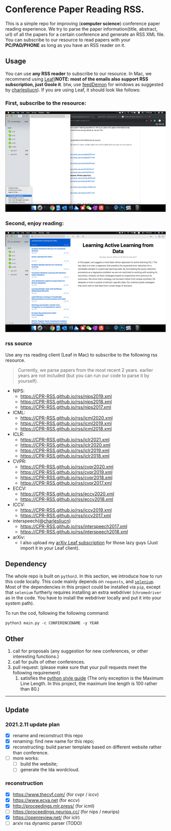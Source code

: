# Conference Paper Reading RSS.

This is a simple repo for improving (**computer science**) conference paper reading experience. We try to parse the paper information(title, abstract, url) of all the papers for a certain conference and generate an RSS XML file. You can subscribe to our resource to read papers with your **PC/PAD/PHONE** as long as you have an RSS reader on it.

## Usage

You can use **any RSS reader** to subscribe to our resource. In Mac, we recommend using [Leaf](https://itunes.apple.com/cn/app/leaf-rss-%E6%96%B0%E9%97%BB%E9%98%85%E8%AF%BB%E5%99%A8/id576338668?mt=12)(**NOTE: most of the emails also support RSS subscription, just Goole it**. btw, use [feedDemon](http://www.feeddemon.com/) for windows as suggested by [charlesliucn](https://github.com/charlesliucn)). If you are using Leaf, it should look like follows:

### First, subscribe to the resource:

![leaf-sub.gif](leaf-sub.gif)

### Second, enjoy reading:

![rss-example.gif](rss-example.gif)
### rss source
Use any rss reading client (Leaf in Mac) to subscribe to the following rss resource.
> Currently, we parse papers from the most recent 2 years. earlier years are not included (but you can run our code to parse it by yourself).
+ NIPS:
  + https://CPR-RSS.github.io/rss/nips2019.xml
  + https://CPR-RSS.github.io/rss/nips2018.xml
  + https://CPR-RSS.github.io/rss/nips2017.xml
+ ICML:
  + https://CPR-RSS.github.io/rss/icml2020.xml
  + https://CPR-RSS.github.io/rss/icml2019.xml
  + https://CPR-RSS.github.io/rss/icml2018.xml
+ ICLR:
  + https://CPR-RSS.github.io/rss/iclr2021.xml
  + https://CPR-RSS.github.io/rss/iclr2020.xml
  + https://CPR-RSS.github.io/rss/iclr2019.xml
  + https://CPR-RSS.github.io/rss/iclr2018.xml
+ CVPR:
  + https://CPR-RSS.github.io/rss/cvpr2020.xml
  + https://CPR-RSS.github.io/rss/cvpr2019.xml
  + https://CPR-RSS.github.io/rss/cvpr2018.xml
  + https://CPR-RSS.github.io/rss/cvpr2017.xml
+ ECCV:
  + https://CPR-RSS.github.io/rss/eccv2020.xml
  + https://CPR-RSS.github.io/rss/eccv2018.xml
+ ICCV:
  + https://CPR-RSS.github.io/rss/iccv2019.xml
  + https://CPR-RSS.github.io/rss/iccv2017.xml
+ interspeech(@[charlesliucn](https://github.com/charlesliucn))
  + https://CPR-RSS.github.io/rss/interspeech2017.xml
  + https://CPR-RSS.github.io/rss/interspeech2018.xml
+ arXiv:
  + I also upload my [arXiv Leaf subscription](https://github.com/paper-gem/paper-gem.github.io/blob/master/Leaf%20Subscriptions.xml) for those lazy guys (Just import it in your Leaf client).

## Dependency
The whole repo is built on `python3`. In this section, we introduce how to run this code locally. This code mainly depends on `requests`, and [`selenium`](https://www.selenium.dev/documentation/en/webdriver/). Most of the dependencies in this project could be installed via `pip`, except that `selenium`  furtherly requires installing an extra webdriver (`chromedriver` as in the code. You have to install the webdriver locally and put it into your system path).

To run the cod, following the following command:
```shell
python3 main.py -c CONFERENCENAME -y YEAR
```

## Other

1. call for proposals (any suggestion for new conferences, or other interesting functions.)
2. call for pulls of other conferences.
3. pull request: (please make sure that your pull requests meet the following requirement)
    1. satisfies the [python style guide](https://www.python.org/dev/peps/pep-0008/) (The only exception is the Maximum Line Length. In this project, the maximum line length is 100 rather than 80.)
---

## Update

### 2021.2.11 update plan

* [x] rename and reconstruct this repo
* [x] renaming: find new name for this repo;
* [x] reconstructing: build parser template based on different website rather than conference.
* [ ] more works:
  * [ ] build the website;
  * [ ] generate the lda wordcloud.

### reconstruction

* [x] https://www.thecvf.com/ (for cvpr / iccv)
* [x] https://www.ecva.net (for eccv)
* [x] http://proceedings.mlr.press/ (for icml)
* [ ] https://proceedings.neurips.cc/ (for nips / neurips)
* [x] https://openreview.net/ (for iclr)
* [ ] arxiv rss dynamic parser (TODO)
